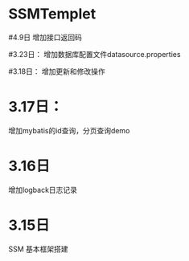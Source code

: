 # SSMTemplet

#4.9日
增加接口返回码

#3.23日：
增加数据库配置文件datasource.properties

#3.18日：
增加更新和修改操作

# 3.17日：
增加mybatis的id查询，分页查询demo
# 3.16日
增加logback日志记录
# 3.15日
SSM 基本框架搭建
